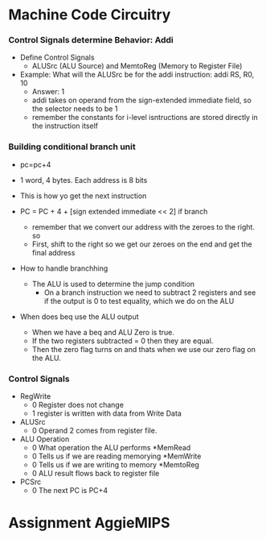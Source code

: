 # Machine Code Circuitry

### Control Signals determine Behavior: Addi
* Define Control Signals
	* ALUSrc (ALU Source) and MemtoReg (Memory to Register File)
* Example: What will the ALUSrc be for the addi instruction: addi RS, R0, 10
	* Answer: 1
	* addi takes on operand from the sign-extended immediate field, so the selector needs to be 1
	* remember the constants for i-level isntructions are stored directly in the instruction itself



### Building conditional branch unit
* pc=pc+4
* 1 word, 4 bytes. Each address is 8 bits
* This is how yo get the next instruction

* PC = PC + 4 + [sign extended immediate << 2] if branch
	* remember that we convert our address with the zeroes to the right. so
	* First, shift to the right so we get our zeroes on the end and get the final address

* How to handle branchhing
	* The ALU is used to determine the jump condition
		* On a branch instruction we need to subtract 2 registers and see if the output is 0 to test equality, which we do on the ALU

* When does beq use the ALU output
	* When we have a beq and ALU Zero is true. 
	* If the two registers subtracted = 0 then they are equal.
	* Then the zero flag turns on and thats when we use our zero flag on the ALU.

### Control Signals

* RegWrite
	* 0 Register does not change
	* 1 register is written with data from Write Data
* ALUSrc 
	* 0 Operand 2 comes from register file.
* ALU Operation
	* 0 What operation the ALU performs
*MemRead
	* 0 Tells us if we are reading memorying
*MemWrite
	* 0 Tells us if we are writing to memory
*MemtoReg
	* 0 ALU result flows back to register file
* PCSrc
	* 0 The next PC is PC+4


# Assignment AggieMIPS
